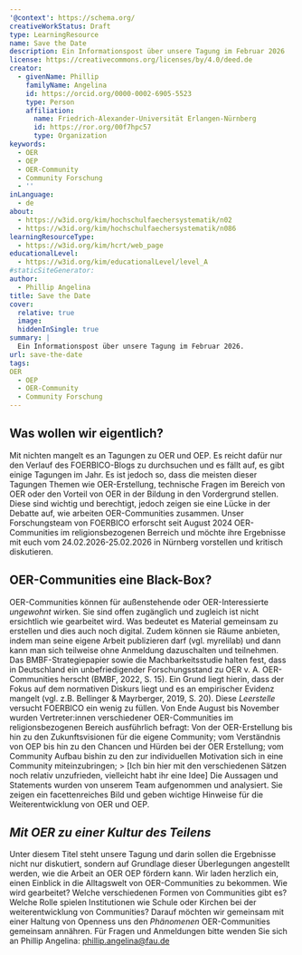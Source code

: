 ```yaml
---
'@context': https://schema.org/
creativeWorkStatus: Draft
type: LearningResource
name: Save the Date
description: Ein Informationspost über unsere Tagung im Februar 2026
license: https://creativecommons.org/licenses/by/4.0/deed.de
creator:
  - givenName: Phillip
    familyName: Angelina
    id: https://orcid.org/0000-0002-6905-5523
    type: Person
    affiliation:
      name: Friedrich-Alexander-Universität Erlangen-Nürnberg
      id: https://ror.org/00f7hpc57
      type: Organization
keywords:
  - OER
  - OEP
  - OER-Community
  - Community Forschung
  - ''
inLanguage:
  - de
about:
  - https://w3id.org/kim/hochschulfaechersystematik/n02
  - https://w3id.org/kim/hochschulfaechersystematik/n086
learningResourceType:
  - https://w3id.org/kim/hcrt/web_page
educationalLevel:
  - https://w3id.org/kim/educationalLevel/level_A
#staticSiteGenerator:
author:
  - Phillip Angelina
title: Save the Date
cover:
  relative: true
  image: 
  hiddenInSingle: true
summary: |
  Ein Informationspost über unsere Tagung im Februar 2026.
url: save-the-date
tags:
OER
  - OEP
  - OER-Community
  - Community Forschung
---
```


## Was wollen wir eigentlich?
Mit nichten mangelt es an Tagungen zu OER und OEP. Es reicht dafür nur den Verlauf des FOERBICO-Blogs zu durchsuchen und es fällt auf, es gibt einige Tagungen im Jahr. Es ist jedoch so, dass die meisten dieser Tagungen Themen wie OER-Erstellung, technische Fragen im Bereich von OER oder den Vorteil von OER in der Bildung in den Vordergrund stellen. Diese sind wichtig und berechtigt, jedoch zeigen sie eine Lücke in der Debatte auf, wie arbeiten OER-Communities zusammen. Unser Forschungsteam von FOERBICO erforscht seit August 2024 OER-Communities im religionsbezogenen Berreich und möchte ihre Ergebnisse mit euch vom 24.02.2026-25.02.2026 in Nürnberg vorstellen und kritisch diskutieren.

## OER-Communities eine Black-Box?
OER-Communities können für außenstehende oder OER-Interessierte *ungewohnt* wirken. Sie sind offen zugänglich und zugleich ist nicht ersichtlich wie gearbeitet wird. Was bedeutet es Material gemeinsam zu erstellen und dies auch noch digital. Zudem können sie Räume anbieten, indem man seine eigene Arbeit publizieren darf (vgl. myrelilab) und dann kann man sich teilweise ohne Anmeldung dazuschalten und teilnehmen. Das BMBF-Strategiepapier sowie die Machbarkeitsstudie halten fest, dass in Deutschland ein unbefriedigender Forschungsstand zu OER v. A. OER-Communities herscht (BMBF, 2022, S. 15). Ein Grund liegt hierin, dass der Fokus auf dem normativen Diskurs liegt und es an empirischer Evidenz mangelt (vgl. z.B. Bellinger & Mayrberger, 2019, S. 20). Diese *Leerstelle* versucht FOERBICO ein wenig zu füllen. Von Ende August bis November wurden Vertreter:innen verschiedener OER-Communities im religionsbezogenen Bereich ausführlich befragt: Von der OER-Erstellung bis hin zu den Zukunftsvisionen für die eigene Community; vom Verständnis von OEP bis hin zu den Chancen und Hürden bei der OER Erstellung; vom Community Aufbau bishin zu den zur individuellen Motivation sich in eine Community miteinzubringen; > [Ich bin hier mit den verschiedenen Sätzen noch relativ unzufrieden, vielleicht habt ihr eine Idee]
Die Aussagen und Statements wurden von unserem Team aufgenommen und analysiert. Sie zeigen ein facettenreiches Bild und geben wichtige Hinweise für die Weiterentwicklung von OER und OEP.

## *Mit OER zu einer Kultur des Teilens*
Unter diesem Titel steht unsere Tagung und darin sollen die Ergebnisse nicht nur diskutiert, sondern auf Grundlage dieser Überlegungen angestellt werden, wie die Arbeit an OER OEP fördern kann.
Wir laden herzlich ein, einen Einblick in die Alltagswelt von OER-Communities zu bekommen. Wie wird gearbeitet? Welche verschiedenen Formen von Communities gibt es? Welche Rolle spielen Institutionen wie Schule oder Kirchen bei der weiterentwicklung von Communities? Darauf möchten wir gemeinsam mit einer Haltung von Openness uns den *Phänomenen* OER-Communities gemeinsam annähren. 
Für Fragen und Anmeldungen bitte wenden Sie sich an Phillip Angelina: phillip.angelina@fau.de 
